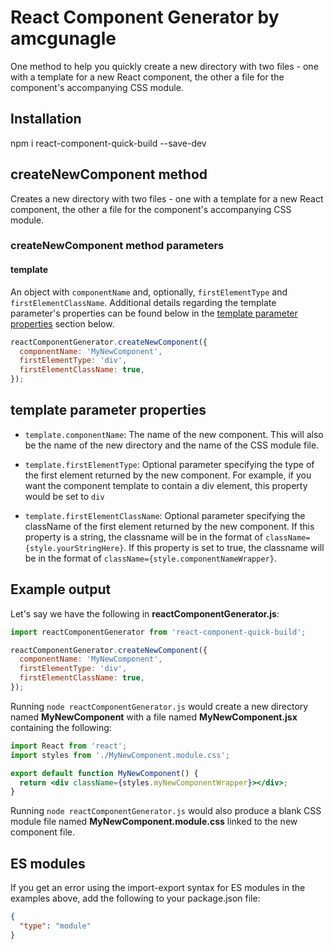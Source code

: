 # React Component Generator by amcgunagle

One method to help you quickly create a new directory with two files - one with a template for a new React component, the other a file for the component's accompanying CSS module.

## Installation

npm i react-component-quick-build --save-dev

## createNewComponent method

Creates a new directory with two files - one with a template for a new React component, the other a file for the component's accompanying CSS module.

### createNewComponent method parameters

#### template

An object with `componentName` and, optionally, `firstElementType` and `firstElementClassName`. Additional details regarding the template parameter's properties can be found below in the [template parameter properties](#template-parameter-properties) section below.

```javascript
reactComponentGenerator.createNewComponent({
  componentName: 'MyNewComponent',
  firstElementType: 'div',
  firstElementClassName: true,
});
```

## template parameter properties

- `template.componentName`: The name of the new component. This will also be the name of the new directory and the name of the CSS module file.

- `template.firstElementType`: Optional parameter specifying the type of the first element returned by the new component. For example, if you want the component template to contain a div element, this property would be set to `div`

- `template.firstElementClassName`: Optional parameter specifying the className of the first element returned by the new component. If this property is a string, the classname will be in the format of `className={style.yourStringHere}`. If this property is set to true, the classname will be in the format of `className={style.componentNameWrapper}`.

## Example output

Let's say we have the following in **reactComponentGenerator.js**:

```javascript
import reactComponentGenerator from 'react-component-quick-build';

reactComponentGenerator.createNewComponent({
  componentName: 'MyNewComponent',
  firstElementType: 'div',
  firstElementClassName: true,
});
```

Running `node reactComponentGenerator.js` would create a new directory named **MyNewComponent** with a file named **MyNewComponent.jsx** containing the following:

```jsx
import React from 'react';
import styles from './MyNewComponent.module.css';

export default function MyNewComponent() {
  return <div className={styles.myNewComponentWrapper}></div>;
}
```

Running `node reactComponentGenerator.js` would also produce a blank CSS module file named **MyNewComponent.module.css** linked to the new component file.

## ES modules

If you get an error using the import-export syntax for ES modules in the examples above, add the following to your package.json file:

```json
{
  "type": "module"
}
```
